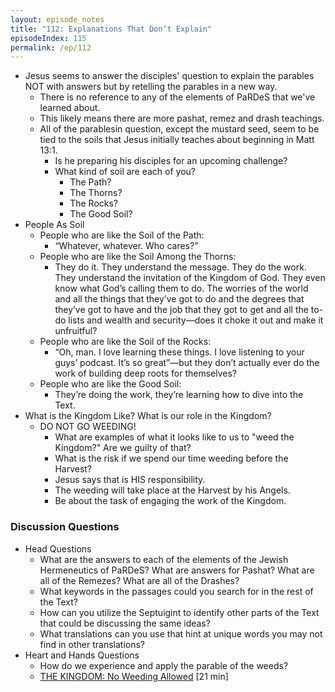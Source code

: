 ```yaml
---
layout: episode_notes
title: "112: Explanations That Don’t Explain"
episodeIndex: 115
permalink: /ep/112
---
```


- Jesus seems to answer the disciples' question to explain the parables NOT with answers but by retelling the parables in a new way.
  - There is no reference to any of the elements of PaRDeS that we've learned about.
  - This likely means there are more pashat, remez and drash teachings.
  - All of the parablesin question, except the mustard seed, seem to be tied to the soils that Jesus initially teaches about beginning in Matt 13:1.
    - Is he preparing his disciples for an upcoming challenge?
    - What kind of soil are each of you?
      - The Path?
      - The Thorns?
      - The Rocks?
      - The Good Soil?
- People As Soil
  - People who are like the Soil of the Path:
    - “Whatever, whatever. Who cares?”
  - People who are like the Soil Among the Thorns:
    - They do it. They understand the message. They do the work. They understand the invitation of the Kingdom of God. They even know what God’s calling them to do. The worries of the world and all the things that they’ve got to do and the degrees that they’ve got to have and the job that they got to get and all the to-do lists and wealth and security—does it choke it out and make it unfruitful?
  - People who are like the Soil of the Rocks:
    - “Oh, man. I love learning these things. I love listening to your guys’ podcast. It’s so great”—but they don’t actually ever do the work of building deep roots for themselves?
  - People who are like the Good Soil:
    - They’re doing the work, they’re learning how to dive into the Text.
- What is the Kingdom Like? What is our role in the Kingdom?
  - DO NOT GO WEEDING!
    - What are examples of what it looks like to us to "weed the Kingdom?" Are we guilty of that?
    - What is the risk if we spend our time weeding before the Harvest?
    - Jesus says that is HIS responsibility. 
    - The weeding will take place at the Harvest by his Angels.
    - Be about the task of engaging the work of the Kingdom.

### Discussion Questions

- Head Questions
  - What are the answers to each of the elements of the Jewish Hermeneutics of PaRDeS? What are answers for Pashat? What are all of the Remezes? What are all of the Drashes?
  - What keywords in the passages could you search for in the rest of the Text?
  - How can you utilize the Septuigint to identify other parts of the Text that could be discussing the same ideas?
  - What translations can you use that hint at unique words you may not find in other translations?
- Heart and Hands Questions
  - How do we experience and apply the parable of the weeds?
  - [THE KINGDOM: No Weeding Allowed](https://www.youtube.com/watch?v=GNUhKCKn7gk) [21 min]
